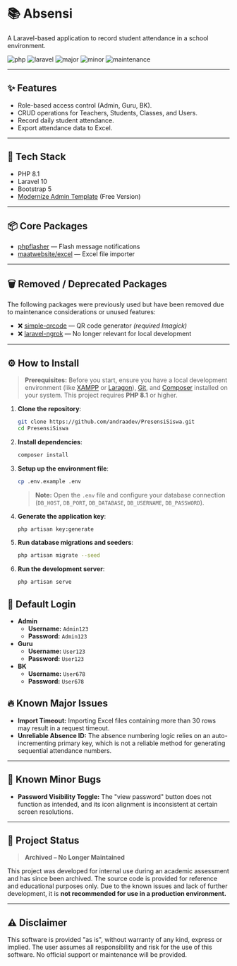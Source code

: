# 📚 Absensi  
A Laravel-based application to record student attendance in a school environment.

![php](https://img.shields.io/badge/php-8.1-blue)
![laravel](https://img.shields.io/badge/laravel-10-red)
![major](https://img.shields.io/badge/fix-major-orange)
![minor](https://img.shields.io/badge/fix-minor-yellow)
![maintenance](https://img.shields.io/badge/maintained-no-critical)

---

## ✨ Features
-   Role-based access control (Admin, Guru, BK).
-   CRUD operations for Teachers, Students, Classes, and Users.
-   Record daily student attendance.
-   Export attendance data to Excel.

---

## 🧰 Tech Stack
-   PHP 8.1
-   Laravel 10
-   Bootstrap 5
-   [Modernize Admin Template](https://adminmart.com/product/modernize-free-bootstrap-5-admin-template/) (Free Version)

---

## 📦 Core Packages
- [phpflasher](https://github.com/php-flasher/php-flasher) — Flash message notifications  
- [maatwebsite/excel](https://laravel-excel.com/) — Excel file importer

---

## 🗑️ Removed / Deprecated Packages
The following packages were previously used but have been removed due to maintenance considerations or unused features:
- ❌ [simple-qrcode](https://github.com/SimpleSoftwareIO/simple-qrcode) — QR code generator *(required Imagick)*  
- ❌ [laravel-ngrok](https://github.com/jn-jairo/laravel-ngrok) — No longer relevant for local development

---

## ⚙️ How to Install
> **Prerequisites:** Before you start, ensure you have a local development environment (like [XAMPP](https://www.apachefriends.org/index.html) or [Laragon](https://laragon.org/)), [Git](https://git-scm.com/downloads), and [Composer](https://getcomposer.org/download/) installed on your system. This project requires **PHP 8.1** or higher.
1.  **Clone the repository**:
    ```bash
    git clone https://github.com/andraadev/PresensiSiswa.git
    cd PresensiSiswa
    ```
2.  **Install dependencies**:
    ```bash
    composer install
    ```
3.  **Setup up the environment file**:
    ```bash
    cp .env.example .env
    ```
    > **Note:** Open the `.env` file and configure your database connection (`DB_HOST`, `DB_PORT`, `DB_DATABASE`, `DB_USERNAME`, `DB_PASSWORD`).

4.  **Generate the application key**:
    ```bash
    php artisan key:generate
    ```
5.  **Run database migrations and seeders**:
    ```bash
    php artisan migrate --seed
    ```
6.  **Run the development server**:
    ```bash
    php artisan serve
    ```

## 🔑 Default Login
-   **Admin**
    -   **Username:** `Admin123`
    -   **Password:** `Admin123`
-   **Guru**
    -   **Username:** `User123`
    -   **Password:** `User123`
-   **BK**
    -   **Username:** `User678`
    -   **Password:** `User678`


## 🔥 Known Major Issues
-   **Import Timeout:** Importing Excel files containing more than 30 rows may result in a request timeout.
-   **Unreliable Absence ID:** The absence numbering logic relies on an auto-incrementing primary key, which is not a reliable method for generating sequential attendance numbers.

---

## 🐞 Known Minor Bugs
-   **Password Visibility Toggle:** The "view password" button does not function as intended, and its icon alignment is inconsistent at certain screen resolutions.

---

## 📌 Project Status
> **Archived – No Longer Maintained**

This project was developed for internal use during an academic assessment and has since been archived. The source code is provided for reference and educational purposes only. Due to the known issues and lack of further development, it is **not recommended for use in a production environment.**

---

## ⚠️ Disclaimer
This software is provided "as is", without warranty of any kind, express or implied. The user assumes all responsibility and risk for the use of this software. No official support or maintenance will be provided.
